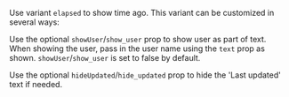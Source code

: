 Use variant `elapsed` to show time ago. This variant can be customized in several ways:

Use the optional `showUser`/`show_user` prop to show user as part of text. When showing the user, pass in the user name using the `text` prop as shown. `showUser`/`show_user` is set to false by default. 

Use the optional `hideUpdated`/`hide_updated` prop to hide the 'Last updated' text if needed. 
